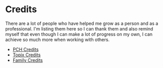 # Credits
There are a lot of people who have helped me grow
as a person and as a professional. I'm listing them
here so I can thank them and also remind myself that
even though I can make a lot of progress on my own,
I can achieve so much more when working with others.

- [PCH Credits](./pch.md)
- [Topix Credits](./topix.md)
- [Family Credits](./family.md)
